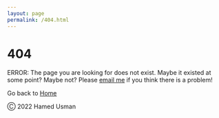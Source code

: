 ```yaml
---
layout: page
permalink: /404.html
---
```


# 404

ERROR: The page you are looking for does not exist. Maybe it existed at some point? Maybe not?
Please <a href="mailto:hamedusman@live.com">email me</a> if you think there is a problem!

Go back to <a href="http://hamedusman.github.io">Home</a>

<div class="footer">
  <p>Ⓒ 2022 Hamed Usman</p>
</div>

